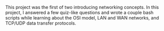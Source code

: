This project was the first of two introducing networking concepts. In this project, I answered a few quiz-like questions and wrote a couple bash scripts while learning about the OSI model, LAN and WAN networks, and TCP/UDP data transfer protocols.


